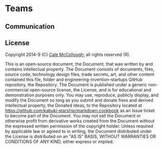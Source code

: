 # Teams

## Communication


## License

Copyright 2014-9 (C) [Cale McCollough](https://calemccollough.github.io); all rights reserved (R).

This is an open-source document, the Document, that was written by and contains intellectual property. The Document consists of documents, files, source code, technology design files, trade secrets, art, and other content contained this file, folder and engineering-invention-startups GitHub repository, the Repository. The Document is published under a generic non-commercial open-source license, the License, and is for educational and demonstration purposes only. You may use, reproduce, publicly display, and modify the Document so long as you submit and donate fixes and derived intellectual property, the Donated Ideas, to the Repository located at <https://github.com/kabuki-starship/markdown.cookbook> as an Issue ticket to become part of the Document. You may not sell the Document or otherwise profit from derivative works created from the Document without the expressed written permission of the copyright holder. Unless required by applicable law or agreed to in writing, the Document distributed under the License is distributed on an "AS IS" BASIS, WITHOUT WARRANTIES OR CONDITIONS OF ANY KIND, either express or implied.
